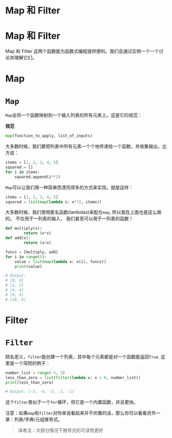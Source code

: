 # Map 和 Filter

# Map 和 Filter

Map 和 Filter 这两个函数能为函数式编程提供便利。我们会通过实例一个一个讨论并理解它们。

# Map

# `Map`

`Map`会将一个函数映射到一个输入列表的所有元素上。这是它的规范：

**规范**

```py
map(function_to_apply, list_of_inputs) 
```

大多数时候，我们要把列表中所有元素一个个地传递给一个函数，并收集输出。比方说：

```py
items = [1, 2, 3, 4, 5]
squared = []
for i in items:
    squared.append(i**2) 
```

`Map`可以让我们用一种简单而漂亮得多的方式来实现。就是这样：

```py
items = [1, 2, 3, 4, 5]
squared = list(map(lambda x: x**2, items)) 
```

大多数时候，我们使用匿名函数(lambdas)来配合`map`, 所以我在上面也是这么做的。 不仅用于一列表的输入， 我们甚至可以用于一列表的函数！

```py
def multiply(x):
        return (x*x)
def add(x):
        return (x+x)

funcs = [multiply, add]
for i in range(5):
    value = list(map(lambda x: x(i), funcs))
    print(value)

# Output:
# [0, 0]
# [1, 2]
# [4, 4]
# [9, 6]
# [16, 8] 
```

# Filter

# `Filter`

顾名思义，`filter`能创建一个列表，其中每个元素都是对一个函数能返回`True`. 这里是一个简短的例子：

```py
number_list = range(-5, 5)
less_than_zero = list(filter(lambda x: x < 0, number_list))
print(less_than_zero)

# Output: [-5, -4, -3, -2, -1] 
```

这个`filter`类似于一个`for`循环，但它是一个内置函数，并且更快。

注意：如果`map`和`filter`对你来说看起来并不优雅的话，那么你可以看看另外一章：列表/字典/元组推导式。

> 译者注：大部分情况下推导式的可读性更好